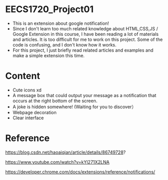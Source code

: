 # EECS1720_Project01
- This is an extension about google notification!
- Since I don't learn too much related knowledge about HTML,CSS,JS / Google Extension in this course, I have been reading a lot of materials and articles. It is too difficult for me to work on this project. Some of the code is confusing, and I don't know how it works.
- For this project, I just briefly read related articles and examples and make a simple extension this time.

# Content
- Cute icons xd
- A message box that could output your message as a notification that occurs at the right bottom of the screen.
- A joke is hidden somewhere! (Waiting for you to discover）
- Webpage decoration
- Clear interface

# Reference
https://blog.csdn.net/haoaiqian/article/details/86749728?

https://www.youtube.com/watch?v=kYl271X2LNA

https://developer.chrome.com/docs/extensions/reference/notifications/
